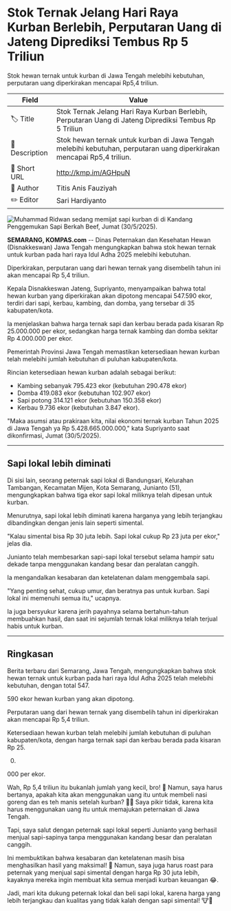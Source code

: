 # Stok Ternak Jelang Hari Raya Kurban Berlebih, Perputaran Uang di Jateng Diprediksi Tembus Rp 5 Triliun

Stok hewan ternak untuk kurban di Jawa Tengah melebihi kebutuhan, perputaran uang diperkirakan mencapai Rp5,4 triliun.

| Field         | Value                                                       |
|---------------|-------------------------------------------------------------|
| 🏷️ Title       | Stok Ternak Jelang Hari Raya Kurban Berlebih, Perputaran Uang di Jateng Diprediksi Tembus Rp 5 Triliun |
| 📝 Description | Stok hewan ternak untuk kurban di Jawa Tengah melebihi kebutuhan, perputaran uang diperkirakan mencapai Rp5,4 triliun. |
| 🔗 Short URL   | http://kmp.im/AGHpuN |
| 👤 Author      | Titis Anis Fauziyah |
| ✏️ Editor      | Sari Hardiyanto |

![Muhammad Ridwan sedang memijat sapi kurban di di Kandang Penggemukan Sapi Berkah Beef, Jumat (30/5/2025).](https://asset.kompas.com/crops/YbeJqEbu6l4Fu1QADx6UZJRC68Y=/0x0:0x0/750x500/data/photo/2025/05/30/68392df0e05a2.jpg)

**SEMARANG, KOMPAS.com** -- Dinas Peternakan dan Kesehatan Hewan (Disnakkeswan) Jawa Tengah mengungkapkan bahwa stok hewan ternak untuk kurban pada hari raya Idul Adha 2025 melebihi kebutuhan.

Diperkirakan, perputaran uang dari hewan ternak yang disembelih tahun ini akan mencapai Rp 5,4 triliun.

Kepala Disnakkeswan Jateng, Supriyanto, menyampaikan bahwa total hewan kurban yang diperkirakan akan dipotong mencapai 547.590 ekor, terdiri dari sapi, kerbau, kambing, dan domba, yang tersebar di 35 kabupaten/kota.

Ia menjelaskan bahwa harga ternak sapi dan kerbau berada pada kisaran Rp 25.000.000 per ekor, sedangkan harga ternak kambing dan domba sekitar Rp 4.000.000 per ekor.

Pemerintah Provinsi Jawa Tengah memastikan ketersediaan hewan kurban telah melebihi jumlah kebutuhan di puluhan kabupaten/kota.

Rincian ketersediaan hewan kurban adalah sebagai berikut:

- Kambing sebanyak 795.423 ekor (kebutuhan 290.478 ekor)
- Domba 419.083 ekor (kebutuhan 102.907 ekor)
- Sapi potong 314.121 ekor (kebutuhan 150.358 ekor)
- Kerbau 9.736 ekor (kebutuhan 3.847 ekor).

"Maka asumsi atau prakiraan kita, nilai ekonomi ternak kurban Tahun 2025 di Jawa Tengah ya Rp 5.428.665.000.000," kata Supriyanto saat dikonfirmasi, Jumat (30/5/2025).

------------------------------------------------------------------------

## Sapi lokal lebih diminati

Di sisi lain, seorang peternak sapi lokal di Bandungsari, Kelurahan Tambangan, Kecamatan Mijen, Kota Semarang, Junianto (51), mengungkapkan bahwa tiga ekor sapi lokal miliknya telah dipesan untuk kurban.

Menurutnya, sapi lokal lebih diminati karena harganya yang lebih terjangkau dibandingkan dengan jenis lain seperti simental.

"Kalau simental bisa Rp 30 juta lebih. Sapi lokal cukup Rp 23 juta per ekor," jelas dia.

Junianto telah membesarkan sapi-sapi lokal tersebut selama hampir satu dekade tanpa menggunakan kandang besar dan peralatan canggih.

Ia mengandalkan kesabaran dan ketelatenan dalam menggembala sapi.

"Yang penting sehat, cukup umur, dan beratnya pas untuk kurban. Sapi lokal ini memenuhi semua itu," ucapnya.

Ia juga bersyukur karena jerih payahnya selama bertahun-tahun membuahkan hasil, dan saat ini sejumlah ternak lokal miliknya telah terjual habis untuk kurban.

---
## Ringkasan

Berita terbaru dari Semarang, Jawa Tengah, mengungkapkan bahwa stok hewan ternak untuk kurban pada hari raya Idul Adha 2025 telah melebihi kebutuhan, dengan total 547.

590 ekor hewan kurban yang akan dipotong.

 Perputaran uang dari hewan ternak yang disembelih tahun ini diperkirakan akan mencapai Rp 5,4 triliun.

 Ketersediaan hewan kurban telah melebihi jumlah kebutuhan di puluhan kabupaten/kota, dengan harga ternak sapi dan kerbau berada pada kisaran Rp 25.

000.

000 per ekor.



Wah, Rp 5,4 triliun itu bukanlah jumlah yang kecil, bro! 🤑 Namun, saya harus bertanya, apakah kita akan menggunakan uang itu untuk membeli nasi goreng dan es teh manis setelah kurban? 🍴😂 Saya pikir tidak, karena kita harus menggunakan uang itu untuk memajukan peternakan di Jawa Tengah.

 Tapi, saya salut dengan peternak sapi lokal seperti Junianto yang berhasil menjual sapi-sapinya tanpa menggunakan kandang besar dan peralatan canggih.

 Ini membuktikan bahwa kesabaran dan ketelatenan masih bisa menghasilkan hasil yang maksimal! 🙌 Namun, saya juga harus roast para peternak yang menjual sapi simental dengan harga Rp 30 juta lebih, kayaknya mereka ingin membuat kita semua menjadi kurban keuangan 😂.

 Jadi, mari kita dukung peternak lokal dan beli sapi lokal, karena harga yang lebih terjangkau dan kualitas yang tidak kalah dengan sapi simental! 🐮💪
